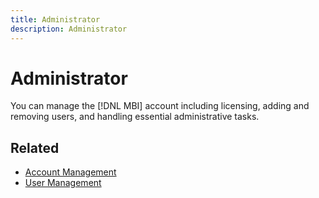 ```yaml
---
title: Administrator
description: Administrator
---
```

# Administrator

You can manage the [!DNL MBI] account including licensing, adding and removing users, and handling essential administrative tasks.

## Related
 
* [Account Management](../mbi/administrator/account-management/managing-account-settings.md)
* [User Management](../mbi/administrator/user-management/user-management.md)
